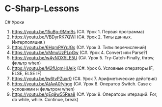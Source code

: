 # C-Sharp-Lessons
C# Уроки

1. https://youtu.be/15uBp-9MmBs (C#. Урок 1. Первая программа)
2. https://youtu.be/VBDyrRK7QWI (C#. Урок 2. Типы данных. Интерполяция.)
3. https://youtu.be/6HqmPAYrJGs (C#. Урок 3. Типы перечислений)
4. https://youtu.be/xMmuUzPLpGw (C#. Урок 4. Convert или Parse?)
5. https://youtu.be/w4yNOX5LE5U (C#. Урок 5. Try-Catch-Finally, throw, фильтр when)
6. https://youtu.be/M2fUqmHUejk (C#. Урок 6. Условные операторы IF, ELSE, ELSE IF)
7. https://youtu.be/jw6tvPZuxr0 (C#. Урок 7. Арифметические действия)
8. https://youtu.be/AtAvA0fyhgg (C#. Урок 8. Оператор Switch. Case с условиями и фильтром when)
9. https://youtu.be/qEq9w55Rea8 (C#. Урок 9. Операторы итераций. For, do while, while. Continue, break)
